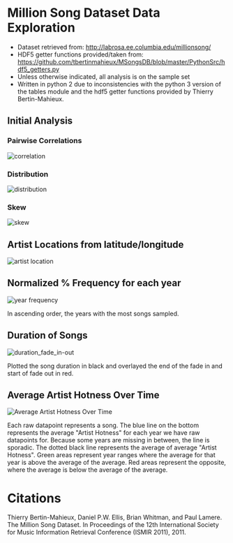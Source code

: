 # Million Song Dataset Data Exploration

* Dataset retrieved from: http://labrosa.ee.columbia.edu/millionsong/
* HDF5 getter functions provided/taken from: https://github.com/tbertinmahieux/MSongsDB/blob/master/PythonSrc/hdf5_getters.py
* Unless otherwise indicated, all analysis is on the sample set
* Written in python 2 due to inconsistencies with the python 3 version of the tables module and the hdf5 getter functions provided by Thierry Bertin-Mahieux.

## Initial Analysis

### Pairwise Correlations

![correlation](https://cloud.githubusercontent.com/assets/14999531/20969484/27544d5e-bc57-11e6-9b66-f970332594be.png)

### Distribution

![distribution](https://cloud.githubusercontent.com/assets/14999531/20969483/2747d84e-bc57-11e6-97f2-f3762c45b8d6.png)

### Skew

![skew](https://cloud.githubusercontent.com/assets/14999531/20969485/275640f0-bc57-11e6-8ac2-23b19021db12.png)

## Artist Locations from latitude/longitude 

![artist location](https://cloud.githubusercontent.com/assets/14999531/20470597/14aa9c6c-af78-11e6-8be5-fabc7a74490a.png)

## Normalized % Frequency for each year
![year frequency](https://cloud.githubusercontent.com/assets/14999531/20555335/826f03b0-b12f-11e6-89af-9a5e08b9627e.png)

In ascending order, the years with the most songs sampled.

## Duration of Songs
![duration_fade_in-out](https://cloud.githubusercontent.com/assets/14999531/21753100/2ff79590-d5b3-11e6-8485-bff39b356f28.png)

Plotted the song duration in black and overlayed the end of the fade in and start of fade out in red.

## Average Artist Hotness Over Time
![Average Artist Hotness Over Time](https://cloud.githubusercontent.com/assets/14999531/21758068/caa63ff4-d605-11e6-8fa0-24ab67a33d79.png)

Each raw datapoint represents a song. The blue line on the bottom represents the average "Artist Hotness" for each year we have raw datapoints for. Because some years are missing in between, the line is sporadic. The dotted black line represents the average of average "Artist Hotness". Green areas represent year ranges where the average for that year is above the average of the average. Red areas represent the opposite, where the average is below the average of the average.


# Citations

Thierry Bertin-Mahieux, Daniel P.W. Ellis, Brian Whitman, and Paul Lamere. 
The Million Song Dataset. In Proceedings of the 12th International Society
for Music Information Retrieval Conference (ISMIR 2011), 2011.
